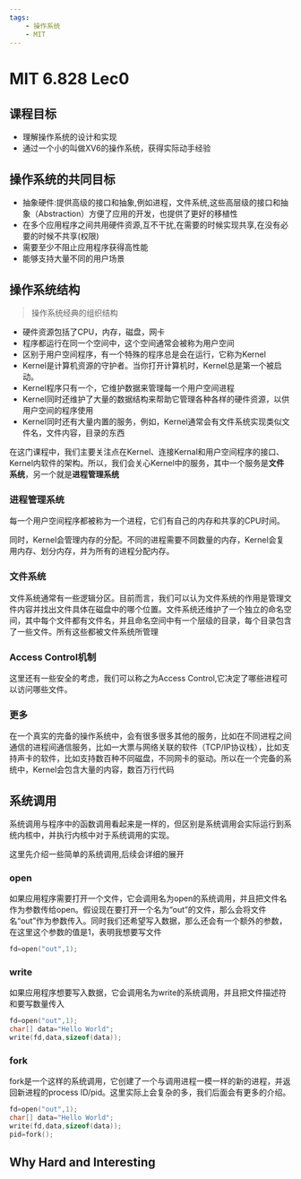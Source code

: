 ```yaml
---
tags:
    - 操作系统
    - MIT
---
```


# MIT 6.828 Lec0


## 课程目标

- 理解操作系统的设计和实现
- 通过一个小的叫做XV6的操作系统，获得实际动手经验

## 操作系统的共同目标

- 抽象硬件:提供高级的接口和抽象,例如进程，文件系统,这些高层级的接口和抽象（Abstraction）方便了应用的开发，也提供了更好的移植性
- 在多个应用程序之间共用硬件资源,互不干扰,在需要的时候实现共享,在没有必要的时候不共享(权限)
- 需要至少不阻止应用程序获得高性能
- 能够支持大量不同的用户场景

## 操作系统结构
> 操作系统经典的组织结构  


- 硬件资源包括了CPU，内存，磁盘，网卡
- 程序都运行在同一个空间中，这个空间通常会被称为用户空间
- 区别于用户空间程序，有一个特殊的程序总是会在运行，它称为Kernel
- Kernel是计算机资源的守护者。当你打开计算机时，Kernel总是第一个被启动。
- Kernel程序只有一个，它维护数据来管理每一个用户空间进程
- Kernel同时还维护了大量的数据结构来帮助它管理各种各样的硬件资源，以供用户空间的程序使用
- Kernel同时还有大量内置的服务，例如，Kernel通常会有文件系统实现类似文件名，文件内容，目录的东西

在这门课程中，我们主要关注点在Kernel、连接Kernal和用户空间程序的接口、Kernel内软件的架构。所以，我们会关心Kernel中的服务，其中一个服务是**文件系统**，另一个就是**进程管理系统**


### 进程管理系统

每一个用户空间程序都被称为一个进程，它们有自己的内存和共享的CPU时间。

同时，Kernel会管理内存的分配。不同的进程需要不同数量的内存，Kernel会复用内存、划分内存，并为所有的进程分配内存。


### 文件系统

文件系统通常有一些逻辑分区。目前而言，我们可以认为文件系统的作用是管理文件内容并找出文件具体在磁盘中的哪个位置。文件系统还维护了一个独立的命名空间，其中每个文件都有文件名，并且命名空间中有一个层级的目录，每个目录包含了一些文件。所有这些都被文件系统所管理


### Access Control机制
这里还有一些安全的考虑，我们可以称之为Access Control,它决定了哪些进程可以访问哪些文件。


### 更多

在一个真实的完备的操作系统中，会有很多很多其他的服务，比如在不同进程之间通信的进程间通信服务，比如一大票与网络关联的软件（TCP/IP协议栈），比如支持声卡的软件，比如支持数百种不同磁盘，不同网卡的驱动。所以在一个完备的系统中，Kernel会包含大量的内容，数百万行代码


## 系统调用

系统调用与程序中的函数调用看起来是一样的，但区别是系统调用会实际运行到系统内核中，并执行内核中对于系统调用的实现。

这里先介绍一些简单的系统调用,后续会详细的展开

### open

如果应用程序需要打开一个文件，它会调用名为open的系统调用，并且把文件名作为参数传给open。假设现在要打开一个名为“out”的文件，那么会将文件名“out”作为参数传入。同时我们还希望写入数据，那么还会有一个额外的参数，在这里这个参数的值是1，表明我想要写文件

```c
fd=open("out",1);
```

### write

如果应用程序想要写入数据，它会调用名为write的系统调用，并且把文件描述符和要写数量传入

```c
fd=open("out",1);
char[] data="Hello World";
write(fd,data,sizeof(data));
```
### fork
fork是一个这样的系统调用，它创建了一个与调用进程一模一样的新的进程，并返回新进程的process ID/pid。这里实际上会复杂的多，我们后面会有更多的介绍。
```c
fd=open("out",1);
char[] data="Hello World";
write(fd,data,sizeof(data));
pid=fork();
```

## Why Hard and Interesting

